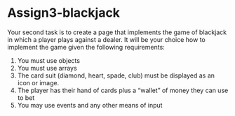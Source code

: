# Assign3-blackjack
Your second task is to create a page that implements the game of blackjack in which a 
player plays against a dealer. It will be your choice how to implement the game given the 
following requirements:
1. You must use objects
2. You must use arrays
3. The card suit (diamond, heart, spade, club) must be displayed as an icon or image.
4. The player has their hand of cards plus a “wallet” of money they can use to bet
5. You may use events and any other means of input


